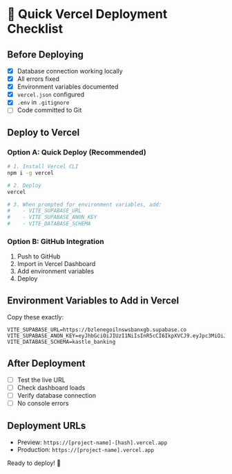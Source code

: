 # 🚀 Quick Vercel Deployment Checklist

## Before Deploying

- [x] Database connection working locally
- [x] All errors fixed
- [x] Environment variables documented
- [x] `vercel.json` configured
- [x] `.env` in `.gitignore`
- [ ] Code committed to Git

## Deploy to Vercel

### Option A: Quick Deploy (Recommended)
```bash
# 1. Install Vercel CLI
npm i -g vercel

# 2. Deploy
vercel

# 3. When prompted for environment variables, add:
#    - VITE_SUPABASE_URL
#    - VITE_SUPABASE_ANON_KEY
#    - VITE_DATABASE_SCHEMA
```

### Option B: GitHub Integration
1. Push to GitHub
2. Import in Vercel Dashboard
3. Add environment variables
4. Deploy

## Environment Variables to Add in Vercel

Copy these exactly:

```
VITE_SUPABASE_URL=https://bzlenegoilnswsbanxgb.supabase.co
VITE_SUPABASE_ANON_KEY=eyJhbGciOiJIUzI1NiIsInR5cCI6IkpXVCJ9.eyJpc3MiOiJzdXBhYmFzZSIsInJlZiI6ImJ6bGVuZWdvaWxuc3dzYmFueGdiIiwicm9sZSI6ImFub24iLCJpYXQiOjE3NTMyODU3ODIsImV4cCI6MjA2ODg2MTc4Mn0.DtVNndVsrUZtTtVRpEWiQb5QtbhPAErSQ88wWYVWeBE
VITE_DATABASE_SCHEMA=kastle_banking
```

## After Deployment

- [ ] Test the live URL
- [ ] Check dashboard loads
- [ ] Verify database connection
- [ ] No console errors

## Deployment URLs

- Preview: `https://[project-name]-[hash].vercel.app`
- Production: `https://[project-name].vercel.app`

Ready to deploy! 🎉